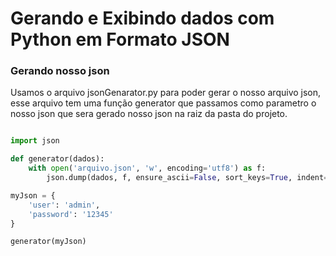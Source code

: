 # Gerando e Exibindo dados com Python em Formato JSON


### Gerando nosso json

Usamos o arquivo jsonGenarator.py para poder gerar o nosso arquivo json, esse arquivo tem uma função generator que passamos como parametro o nosso json que sera gerado nosso json na raiz da
pasta do projeto.

``` python

import json

def generator(dados):
	with open('arquivo.json', 'w', encoding='utf8') as f:
		json.dump(dados, f, ensure_ascii=False, sort_keys=True, indent=4, separators=(',',':'))

myJson = {
	'user': 'admin',
	'password': '12345'
}

generator(myJson)

```